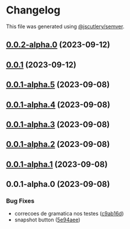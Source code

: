 # Changelog

This file was generated using [@jscutlery/semver](https://github.com/jscutlery/semver).

## [0.0.2-alpha.0](https://gitlab.ir7.com.br/r7/front-monorepo/compare/ui-base-components-0.0.1...ui-base-components-0.0.2-alpha.0) (2023-09-12)

## [0.0.1](https://gitlab.ir7.com.br/r7/front-monorepo/compare/ui-base-components-0.0.1-alpha.5...ui-base-components-0.0.1) (2023-09-12)

## [0.0.1-alpha.5](https://gitlab.ir7.com.br/r7/front-monorepo/compare/ui-base-components-0.0.1-alpha.4...ui-base-components-0.0.1-alpha.5) (2023-09-08)

## [0.0.1-alpha.4](https://gitlab.ir7.com.br/r7/front-monorepo/compare/ui-base-components-0.0.1-alpha.3...ui-base-components-0.0.1-alpha.4) (2023-09-08)

## [0.0.1-alpha.3](https://gitlab.ir7.com.br/r7/front-monorepo/compare/ui-base-components-0.0.1-alpha.2...ui-base-components-0.0.1-alpha.3) (2023-09-08)

## [0.0.1-alpha.2](https://gitlab.ir7.com.br/r7/front-monorepo/compare/ui-base-components-0.0.1-alpha.1...ui-base-components-0.0.1-alpha.2) (2023-09-08)

## [0.0.1-alpha.1](https://gitlab.ir7.com.br/r7/front-monorepo/compare/ui-base-components-0.0.1-alpha.0...ui-base-components-0.0.1-alpha.1) (2023-09-08)

## 0.0.1-alpha.0 (2023-09-08)

### Bug Fixes

- correcoes de gramatica nos testes ([c9ab16d](https://gitlab.ir7.com.br/r7/front-monorepo/commit/c9ab16d797127f072c225b35735cf487320d2c2e))
- snapshot button ([5e94aee](https://gitlab.ir7.com.br/r7/front-monorepo/commit/5e94aee3ffa334936648aa0ea96d53c127913f3d))
